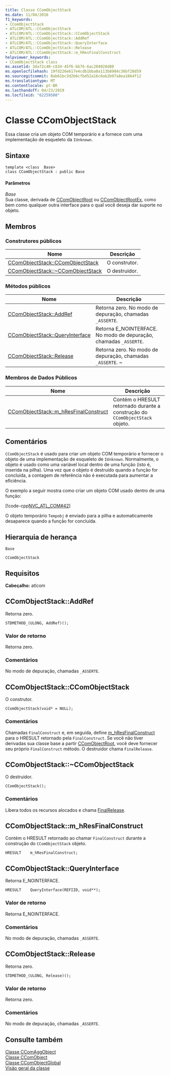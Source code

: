 ```yaml
---
title: Classe CComObjectStack
ms.date: 11/04/2016
f1_keywords:
- CComObjectStack
- ATLCOM/ATL::CComObjectStack
- ATLCOM/ATL::CComObjectStack::CComObjectStack
- ATLCOM/ATL::CComObjectStack::AddRef
- ATLCOM/ATL::CComObjectStack::QueryInterface
- ATLCOM/ATL::CComObjectStack::Release
- ATLCOM/ATL::CComObjectStack::m_hResFinalConstruct
helpviewer_keywords:
- CComObjectStack class
ms.assetid: 3da72c40-c834-45f6-bb76-6ac204028d80
ms.openlocfilehash: 19fd226e617e4cdb1bba8a113b8984c36bf28d59
ms.sourcegitcommit: 0ab61bc3d2b6cfbd52a16c6ab2b97a8ea1864f12
ms.translationtype: MT
ms.contentlocale: pt-BR
ms.lasthandoff: 04/23/2019
ms.locfileid: "62259580"
---
```

# <a name="ccomobjectstack-class"></a>Classe CComObjectStack

Essa classe cria um objeto COM temporário e a fornece com uma implementação de esqueleto da `IUnknown`.

## <a name="syntax"></a>Sintaxe

```
template <class  Base>
class CComObjectStack : public Base
```

#### <a name="parameters"></a>Parâmetros

*Base*<br/>
Sua classe, derivada de [CComObjectRoot](../../atl/reference/ccomobjectroot-class.md) ou [CComObjectRootEx](../../atl/reference/ccomobjectrootex-class.md), como bem como qualquer outra interface para o qual você deseja dar suporte no objeto.

## <a name="members"></a>Membros

### <a name="public-constructors"></a>Construtores públicos

|Nome|Descrição|
|----------|-----------------|
|[CComObjectStack::CComObjectStack](#ccomobjectstack)|O construtor.|
|[CComObjectStack::~CComObjectStack](#dtor)|O destruidor.|

### <a name="public-methods"></a>Métodos públicos

|Nome|Descrição|
|----------|-----------------|
|[CComObjectStack::AddRef](#addref)|Retorna zero. No modo de depuração, chamadas `_ASSERTE`.|
|[CComObjectStack::QueryInterface](#queryinterface)|Retorna E_NOINTERFACE. No modo de depuração, chamadas `_ASSERTE`.|
|[CComObjectStack::Release](#release)|Retorna zero. No modo de depuração, chamadas `_ASSERTE`. ~|

### <a name="public-data-members"></a>Membros de Dados Públicos

|Nome|Descrição|
|----------|-----------------|
|[CComObjectStack::m_hResFinalConstruct](#m_hresfinalconstruct)|Contém o HRESULT retornado durante a construção do `CComObjectStack` objeto.|

## <a name="remarks"></a>Comentários

`CComObjectStack` é usado para criar um objeto COM temporário e fornecer o objeto de uma implementação de esqueleto de `IUnknown`. Normalmente, o objeto é usado como uma variável local dentro de uma função (isto é, inserida na pilha). Uma vez que o objeto é destruído quando a função for concluída, a contagem de referência não é executada para aumentar a eficiência.

O exemplo a seguir mostra como criar um objeto COM usado dentro de uma função:

[!code-cpp[NVC_ATL_COM#42](../../atl/codesnippet/cpp/ccomobjectstack-class_1.cpp)]

O objeto temporário `Tempobj` é enviado para a pilha e automaticamente desaparece quando a função for concluída.

## <a name="inheritance-hierarchy"></a>Hierarquia de herança

`Base`

`CComObjectStack`

## <a name="requirements"></a>Requisitos

**Cabeçalho:** atlcom

##  <a name="addref"></a>  CComObjectStack::AddRef

Retorna zero.

```
STDMETHOD_(ULONG, AddRef)();
```

### <a name="return-value"></a>Valor de retorno

Retorna zero.

### <a name="remarks"></a>Comentários

No modo de depuração, chamadas `_ASSERTE`.

##  <a name="ccomobjectstack"></a>  CComObjectStack::CComObjectStack

O construtor.

```
CComObjectStack(void* = NULL);
```

### <a name="remarks"></a>Comentários

Chamadas `FinalConstruct` e, em seguida, define [m_hResFinalConstruct](#m_hresfinalconstruct) para o HRESULT retornado pela `FinalConstruct`. Se você não tiver derivadas sua classe base a partir [CComObjectRoot](../../atl/reference/ccomobjectroot-class.md), você deve fornecer seu próprio `FinalConstruct` método. O destruidor chama `FinalRelease`.

##  <a name="dtor"></a>  CComObjectStack::~CComObjectStack

O destruidor.

```
CComObjectStack();
```

### <a name="remarks"></a>Comentários

Libera todos os recursos alocados e chama [FinalRelease](ccomobjectrootex-class.md#finalrelease).

##  <a name="m_hresfinalconstruct"></a>  CComObjectStack::m_hResFinalConstruct

Contém o HRESULT retornado ao chamar `FinalConstruct` durante a construção do `CComObjectStack` objeto.

```
HRESULT    m_hResFinalConstruct;
```

##  <a name="queryinterface"></a>  CComObjectStack::QueryInterface

Retorna E_NOINTERFACE.

```
HRESULT    QueryInterface(REFIID, void**);
```

### <a name="return-value"></a>Valor de retorno

Retorna E_NOINTERFACE.

### <a name="remarks"></a>Comentários

No modo de depuração, chamadas `_ASSERTE`.

##  <a name="release"></a>  CComObjectStack::Release

Retorna zero.

```
STDMETHOD_(ULONG, Release)();
```

### <a name="return-value"></a>Valor de retorno

Retorna zero.

### <a name="remarks"></a>Comentários

No modo de depuração, chamadas `_ASSERTE`.

## <a name="see-also"></a>Consulte também

[Classe CComAggObject](../../atl/reference/ccomaggobject-class.md)<br/>
[Classe CComObject](../../atl/reference/ccomobject-class.md)<br/>
[Classe CComObjectGlobal](../../atl/reference/ccomobjectglobal-class.md)<br/>
[Visão geral da classe](../../atl/atl-class-overview.md)

